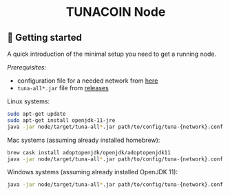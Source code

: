 <h1 align="center"> TUNACOIN Node</h1>


## 🚀️ Getting started

A quick introduction of the minimal setup you need to get a running node. 

*Prerequisites:*
- configuration file for a needed network from [here](https://github.com/tunacoinnet/tuna/tree/HEAD/node)
- `tuna-all*.jar` file from [releases](https://github.com/tunacoinnet/tuna/releases) 

Linux systems:
```bash
sudo apt-get update
sudo apt-get install openjdk-11-jre
java -jar node/target/tuna-all*.jar path/to/config/tuna-{network}.conf
```

Mac systems (assuming already installed homebrew):
```bash
brew cask install adoptopenjdk/openjdk/adoptopenjdk11
java -jar node/target/tuna-all*.jar path/to/config/tuna-{network}.conf
```

Windows systems (assuming already installed OpenJDK 11):
```bash
java -jar node/target/tuna-all*.jar path/to/config/tuna-{network}.conf
```
